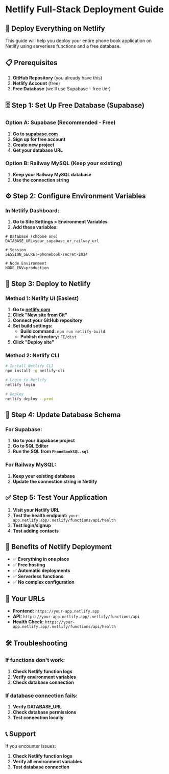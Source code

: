 # Netlify Full-Stack Deployment Guide

## 🚀 Deploy Everything on Netlify

This guide will help you deploy your entire phone book application on Netlify using serverless functions and a free database.

## 📋 Prerequisites

1. **GitHub Repository** (you already have this)
2. **Netlify Account** (free)
3. **Free Database** (we'll use Supabase - free tier)

## 🗄️ Step 1: Set Up Free Database (Supabase)

### Option A: Supabase (Recommended - Free)
1. **Go to [supabase.com](https://supabase.com)**
2. **Sign up for free account**
3. **Create new project**
4. **Get your database URL**

### Option B: Railway MySQL (Keep your existing)
1. **Keep your Railway MySQL database**
2. **Use the connection string**

## ⚙️ Step 2: Configure Environment Variables

### In Netlify Dashboard:
1. **Go to Site Settings > Environment Variables**
2. **Add these variables:**

```
# Database (choose one)
DATABASE_URL=your_supabase_or_railway_url

# Session
SESSION_SECRET=phonebook-secret-2024

# Node Environment
NODE_ENV=production
```

## 🚀 Step 3: Deploy to Netlify

### Method 1: Netlify UI (Easiest)
1. **Go to [netlify.com](https://netlify.com)**
2. **Click "New site from Git"**
3. **Connect your GitHub repository**
4. **Set build settings:**
   - **Build command:** `npm run netlify-build`
   - **Publish directory:** `FE/dist`
5. **Click "Deploy site"**

### Method 2: Netlify CLI
```bash
# Install Netlify CLI
npm install -g netlify-cli

# Login to Netlify
netlify login

# Deploy
netlify deploy --prod
```

## 🔧 Step 4: Update Database Schema

### For Supabase:
1. **Go to your Supabase project**
2. **Go to SQL Editor**
3. **Run the SQL from `PhoneBookSQL.sql`**

### For Railway MySQL:
1. **Keep your existing database**
2. **Update the connection string in Netlify**

## ✅ Step 5: Test Your Application

1. **Visit your Netlify URL**
2. **Test the health endpoint:** `your-app.netlify.app/.netlify/functions/api/health`
3. **Test login/signup**
4. **Test adding contacts**

## 🎯 Benefits of Netlify Deployment

- ✅ **Everything in one place**
- ✅ **Free hosting**
- ✅ **Automatic deployments**
- ✅ **Serverless functions**
- ✅ **No complex configuration**

## 🔗 Your URLs

- **Frontend:** `https://your-app.netlify.app`
- **API:** `https://your-app.netlify.app/.netlify/functions/api`
- **Health Check:** `https://your-app.netlify.app/.netlify/functions/api/health`

## 🛠️ Troubleshooting

### If functions don't work:
1. **Check Netlify function logs**
2. **Verify environment variables**
3. **Check database connection**

### If database connection fails:
1. **Verify DATABASE_URL**
2. **Check database permissions**
3. **Test connection locally**

## 📞 Support

If you encounter issues:
1. **Check Netlify function logs**
2. **Verify all environment variables**
3. **Test database connection**
